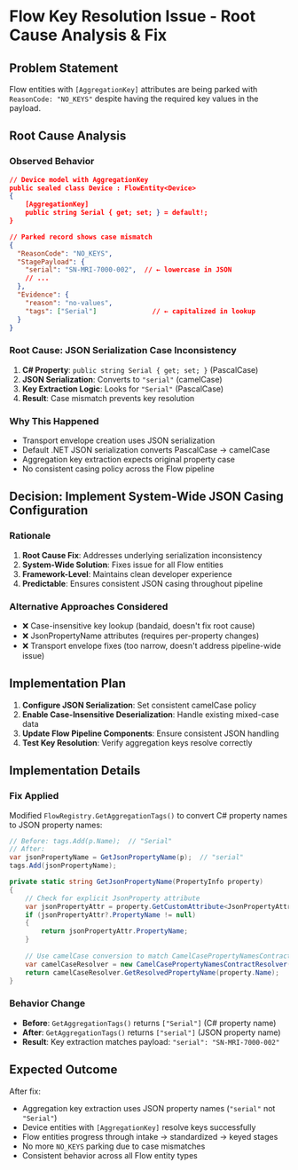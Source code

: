 # Flow Key Resolution Issue - Root Cause Analysis & Fix

## Problem Statement

Flow entities with `[AggregationKey]` attributes are being parked with `ReasonCode: "NO_KEYS"` despite having the required key values in the payload.

## Root Cause Analysis

### Observed Behavior
```json
// Device model with AggregationKey
public sealed class Device : FlowEntity<Device>
{
    [AggregationKey]
    public string Serial { get; set; } = default!;
}

// Parked record shows case mismatch
{
  "ReasonCode": "NO_KEYS",
  "StagePayload": {
    "serial": "SN-MRI-7000-002",  // ← lowercase in JSON
    // ...
  },
  "Evidence": {
    "reason": "no-values",
    "tags": ["Serial"]              // ← capitalized in lookup
  }
}
```

### Root Cause: JSON Serialization Case Inconsistency
1. **C# Property**: `public string Serial { get; set; }` (PascalCase)
2. **JSON Serialization**: Converts to `"serial"` (camelCase) 
3. **Key Extraction Logic**: Looks for `"Serial"` (PascalCase)
4. **Result**: Case mismatch prevents key resolution

### Why This Happened
- Transport envelope creation uses JSON serialization
- Default .NET JSON serialization converts PascalCase → camelCase
- Aggregation key extraction expects original property case
- No consistent casing policy across the Flow pipeline

## Decision: Implement System-Wide JSON Casing Configuration

### Rationale
1. **Root Cause Fix**: Addresses underlying serialization inconsistency
2. **System-Wide Solution**: Fixes issue for all Flow entities
3. **Framework-Level**: Maintains clean developer experience  
4. **Predictable**: Ensures consistent JSON casing throughout pipeline

### Alternative Approaches Considered
- ❌ Case-insensitive key lookup (bandaid, doesn't fix root cause)
- ❌ JsonPropertyName attributes (requires per-property changes)
- ❌ Transport envelope fixes (too narrow, doesn't address pipeline-wide issue)

## Implementation Plan

1. **Configure JSON Serialization**: Set consistent camelCase policy
2. **Enable Case-Insensitive Deserialization**: Handle existing mixed-case data
3. **Update Flow Pipeline Components**: Ensure consistent JSON handling
4. **Test Key Resolution**: Verify aggregation keys resolve correctly

## Implementation Details

### Fix Applied
Modified `FlowRegistry.GetAggregationTags()` to convert C# property names to JSON property names:

```csharp
// Before: tags.Add(p.Name);  // "Serial"
// After: 
var jsonPropertyName = GetJsonPropertyName(p);  // "serial"
tags.Add(jsonPropertyName);

private static string GetJsonPropertyName(PropertyInfo property)
{
    // Check for explicit JsonProperty attribute
    var jsonPropertyAttr = property.GetCustomAttribute<JsonPropertyAttribute>();
    if (jsonPropertyAttr?.PropertyName != null)
    {
        return jsonPropertyAttr.PropertyName;
    }
    
    // Use camelCase conversion to match CamelCasePropertyNamesContractResolver
    var camelCaseResolver = new CamelCasePropertyNamesContractResolver();
    return camelCaseResolver.GetResolvedPropertyName(property.Name);
}
```

### Behavior Change
- **Before**: `GetAggregationTags()` returns `["Serial"]` (C# property name)  
- **After**: `GetAggregationTags()` returns `["serial"]` (JSON property name)
- **Result**: Key extraction matches payload: `"serial": "SN-MRI-7000-002"`

## Expected Outcome

After fix:
- Aggregation key extraction uses JSON property names (`"serial"` not `"Serial"`)
- Device entities with `[AggregationKey]` resolve keys successfully  
- Flow entities progress through intake → standardized → keyed stages
- No more `NO_KEYS` parking due to case mismatches
- Consistent behavior across all Flow entity types